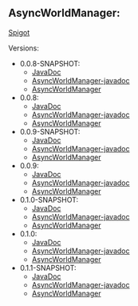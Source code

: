 ## AsyncWorldManager:
[Spigot](https://www.spigotmc.org/resources/async-worldmanager-awm.58943/)

Versions:
  * 0.0.8-SNAPSHOT:
    * [JavaDoc](https://xxschrandxx.github.io/SpigotPlugins/AsyncWorldManager/0.0.8-SNAPSHOT/apidocs/)
    * [AsyncWorldManager-javadoc](https://xxschrandxx.github.io/SpigotPlugins/AsyncWorldManager/0.0.8-SNAPSHOT/AsyncWorldManager-0.0.8-SNAPSHOT-javadoc.jar)
    * [AsyncWorldManager](https://xxschrandxx.github.io/SpigotPlugins/AsyncWorldManager/0.0.8-SNAPSHOT/AsyncWorldManager-0.0.8-SNAPSHOT.jar)
  * 0.0.8:
    * [JavaDoc](https://xxschrandxx.github.io/SpigotPlugins/AsyncWorldManager/0.0.8/apidocs/)
    * [AsyncWorldManager-javadoc](https://xxschrandxx.github.io/SpigotPlugins/AsyncWorldManager/0.0.8/AsyncWorldManager-0.0.8-javadoc.jar)
    * [AsyncWorldManager](https://xxschrandxx.github.io/SpigotPlugins/AsyncWorldManager/0.0.8/AsyncWorldManager-0.0.8.jar)
  * 0.0.9-SNAPSHOT:
    * [JavaDoc](https://xxschrandxx.github.io/SpigotPlugins/AsyncWorldManager/0.0.9-SNAPSHOT/apidocs/)
    * [AsyncWorldManager-javadoc](https://xxschrandxx.github.io/SpigotPlugins/AsyncWorldManager/0.0.9-SNAPSHOT/AsyncWorldManager-0.0.9-SNAPSHOT-javadoc.jar)
    * [AsyncWorldManager](https://xxschrandxx.github.io/SpigotPlugins/AsyncWorldManager/0.0.9-SNAPSHOT/AsyncWorldManager-0.0.9-SNAPSHOT.jar)
  * 0.0.9:
    * [JavaDoc](https://xxschrandxx.github.io/SpigotPlugins/AsyncWorldManager/0.0.9/apidocs/)
    * [AsyncWorldManager-javadoc](https://xxschrandxx.github.io/SpigotPlugins/AsyncWorldManager/0.0.9/AsyncWorldManager-0.0.9-javadoc.jar)
    * [AsyncWorldManager](https://xxschrandxx.github.io/SpigotPlugins/AsyncWorldManager/0.0.9/AsyncWorldManager-0.0.9.jar)
  * 0.1.0-SNAPSHOT:
    * [JavaDoc](https://xxschrandxx.github.io/SpigotPlugins/AsyncWorldManager/0.1.0-SNAPSHOT/apidocs/)
    * [AsyncWorldManager-javadoc](https://xxschrandxx.github.io/SpigotPlugins/AsyncWorldManager/0.1.0-SNAPSHOT/AsyncWorldManager-0.1.0-SNAPSHOT-javadoc.jar)
    * [AsyncWorldManager](https://xxschrandxx.github.io/SpigotPlugins/AsyncWorldManager/0.1.0-SNAPSHOT/AsyncWorldManager-0.1.0-SNAPSHOT.jar)
  * 0.1.0:
    * [JavaDoc](https://xxschrandxx.github.io/SpigotPlugins/AsyncWorldManager/0.1.0/apidocs/)
    * [AsyncWorldManager-javadoc](https://xxschrandxx.github.io/SpigotPlugins/AsyncWorldManager/0.1.0/AsyncWorldManager-0.1.0-javadoc.jar)
    * [AsyncWorldManager](https://xxschrandxx.github.io/SpigotPlugins/AsyncWorldManager/0.1.0/AsyncWorldManager-0.1.0.jar)
  * 0.1.1-SNAPSHOT:
    * [JavaDoc](https://xxschrandxx.github.io/SpigotPlugins/AsyncWorldManager/0.1.1-SNAPSHOT/apidocs/)
    * [AsyncWorldManager-javadoc](https://xxschrandxx.github.io/SpigotPlugins/AsyncWorldManager/0.1.1-SNAPSHOT/AsyncWorldManager-0.1.1-SNAPSHOT-javadoc.jar)
    * [AsyncWorldManager](https://xxschrandxx.github.io/SpigotPlugins/AsyncWorldManager/0.1.1-SNAPSHOT/AsyncWorldManager-0.1.1-SNAPSHOT.jar)

    